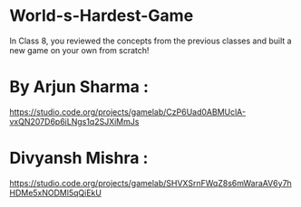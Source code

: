 # World-s-Hardest-Game
In Class 8, you reviewed the concepts from the previous classes and built a new game on your own from scratch!


# By Arjun Sharma : 
https://studio.code.org/projects/gamelab/CzP6Uad0ABMUclA-vxQN207D6p6iLNgs1q2SJXiMmJs

# Divyansh Mishra : 
https://studio.code.org/projects/gamelab/SHVXSrnFWqZ8s6mWaraAV6y7hHDMe5xNODMl5qQiEkU

